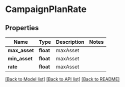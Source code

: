 # CampaignPlanRate

## Properties
Name | Type | Description | Notes
------------ | ------------- | ------------- | -------------
**max_asset** | **float** | maxAsset | 
**min_asset** | **float** | maxAsset | 
**rate** | **float** | maxAsset | 

[[Back to Model list]](../README.md#documentation-for-models) [[Back to API list]](../README.md#documentation-for-api-endpoints) [[Back to README]](../README.md)


